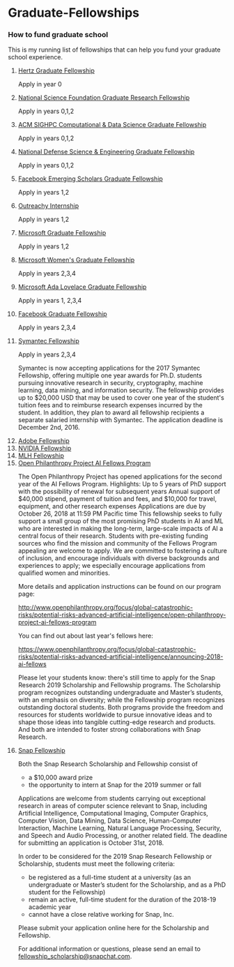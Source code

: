 # Graduate-Fellowships

### How to fund graduate school 

This is my running list of fellowships that can help you fund your graduate school experience.  

<ol>

<li><a href="http://hertzfoundation.org/dx/fellowships/application.aspx">Hertz Graduate Fellowship</a>

  Apply in year 0
</li>

<li><a href="https://www.fastlane.nsf.gov/grfp/Login.do">National Science Foundation Graduate Research Fellowship</a> 

  Apply in years 0,1,2
</li>

<li><a href="http://www.sighpc.org/fellowships">ACM SIGHPC Computational & Data Science Graduate Fellowship </a>

  Apply in years 0,1,2</li>
  
  <li><a href="https://ndseg.asee.org/">National Defense Science & Engineering Graduate Fellowship</a>

  Apply in years 0,1,2</li>

<li><a href="https://research.facebook.com/programs/emerging_scholar_program/">Facebook Emerging Scholars Graduate Fellowship</a>

Apply in years 1,2</li>

<li><a href="https://www.outreachy.org/docs/internship/">Outreachy Internship</a>

Apply in years 1,2</li>

<li><a href="https://www.microsoft.com/en-us/research/academic-program/phd-fellowship-program/">Microsoft Graduate Fellowship</a>

Apply in years 1,2</li>

<li><a href="https://www.microsoft.com/en-us/research/academic-program/womens-fellowship-program/">Microsoft Women's Graduate Fellowship</a>

Apply in years 2,3,4</li>

<li><a href="https://www.microsoft.com/en-us/research/academic-program/ada-lovelace-fellowship/">Microsoft Ada Lovelace Graduate Fellowship</a>

Apply in years 1, 2,3,4</li>

<li><a href="https://research.facebook.com/programs/fellowship/">Facebook Graduate Fellowship</a>

Apply in years 2,3,4</li>


<li><a href="https://www.symantec.com/about/careers/graduate-fellowship">Symantec Fellowship</a>

Apply in years 2,3,4

Symantec is now accepting applications for the 2017 Symantec Fellowship, offering multiple one year awards for Ph.D. students pursuing innovative research in security, cryptography, machine learning, data mining, and information security. The fellowship provides up to $20,000 USD that may be used to cover one year of the student's tuition fees and to reimburse research expenses incurred by the student. In addition, they plan to award all fellowship recipients a separate salaried internship with Symantec. The application deadline is December 2nd, 2016. </li>

<li><a href="https://research.adobe.com/scholarship/">Adobe Fellowship</a>

<li><a href="http://research.nvidia.com/graduate-fellowships">NVIDIA Fellowship</a>
  
<li><a href="https://fellowship.mlh.io/">MLH Fellowship</a>
  
  <li><a href="http://www.openphilanthropy.org/focus/global-catastrophic-risks/potential-risks-advanced-artificial-intelligence/open-philanthropy-project-ai-fellows-program">Open Philanthropy Project AI Fellows Program</a>
 
  
  The Open Philanthropy Project has opened applications for the second year of the AI Fellows Program. Highlights:
Up to 5 years of PhD support with the possibility of renewal for subsequent years
Annual support of $40,000 stipend, payment of tuition and fees, and $10,000 for travel, equipment, and other research expenses
Applications are due by October 26, 2018 at 11:59 PM Pacific time
This fellowship seeks to fully support a small group of the most promising PhD students in AI and ML who are interested in making the long-term, large-scale impacts of AI a central focus of their research. Students with pre-existing funding sources who find the mission and community of the Fellows Program appealing are welcome to apply. We are committed to fostering a culture of inclusion, and encourage individuals with diverse backgrounds and experiences to apply; we especially encourage applications from qualified women and minorities.

More details and application instructions can be found on our program page:

http://www.openphilanthropy.org/focus/global-catastrophic-risks/potential-risks-advanced-artificial-intelligence/open-philanthropy-project-ai-fellows-program

You can find out about last year's fellows here:

https://www.openphilanthropy.org/focus/global-catastrophic-risks/potential-risks-advanced-artificial-intelligence/announcing-2018-ai-fellows


Please let your students know: there's still time to apply for the Snap Research 2019 Scholarship and Fellowship programs. The Scholarship program recognizes outstanding undergraduate and Master’s students, with an emphasis on diversity; while the Fellowship program recognizes outstanding doctoral students. Both programs provide the freedom and resources for students worldwide to pursue innovative ideas and to shape those ideas into tangible cutting-edge research and products. And both are intended to foster strong collaborations with Snap Research.
 
 

<li><a href="https://snap.submittable.com/submit/115300/snap-2019-fellowship-application">Snap Fellowship</a>

Both the Snap Research Scholarship and Fellowship consist of
- a $10,000 award prize
- the opportunity to intern at Snap for the 2019 summer or fall

Applications are welcome from students carrying out exceptional research in areas of computer science relevant to Snap, including Artificial Intelligence, Computational Imaging, Computer Graphics, Computer Vision, Data Mining, Data Science, Human-Computer Interaction, Machine Learning, Natural Language Processing, Security, and Speech and Audio Processing, or another related field. The deadline for submitting an application is October 31st, 2018. 

In order to be considered for the 2019 Snap Research Fellowship or Scholarship, students must meet the following criteria:
- be registered as a full-time student at a university (as an undergraduate or Master’s student for the Scholarship, and as a PhD student for the Fellowship)
- remain an active, full-time student for the duration of the 2018-19 academic year 
- cannot have a close relative working for Snap, Inc.
 

Please submit your application online here for the Scholarship and Fellowship.
 

For additional information or questions, please send an email to fellowship_scholarship@snapchat.com.

<ol>
